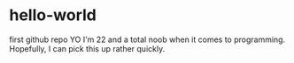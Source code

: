 # hello-world
first github repo 
YO I'm 22 and a total noob when it comes to programming. Hopefully, I can pick this up rather quickly. 
